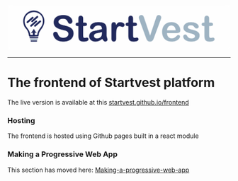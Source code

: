 <p align='center'>
  <img src="https://github.com/Startvest/frontend/blob/main/public/logo-bar.png?raw=true" alt='Startvest logo' height='100vh' >
</p>
 
 ---
# The frontend of Startvest platform
The live version is available at this [startvest.github.io/frontend](https://startvest.github.io/frontend/#/)

### Hosting

The frontend is hosted using Github pages built in a react module
### Making a Progressive Web App

This section has moved here: [Making-a-progressive-web-app](https://facebook.github.io/create-react-app/docs/making-a-progressive-web-app)


